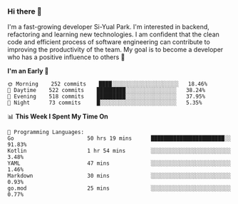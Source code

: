 ### Hi there 👋


I'm a fast-growing developer Si-Yual Park. I'm interested in backend, refactoring and learning new technologies. I am confident that the clean code and efficient process of software engineering can contribute to improving the productivity of the team. My goal is to become a developer who has a positive influence to others 🔭

<!--START_SECTION:waka-->
**I'm an Early 🐤** 

```text
🌞 Morning    252 commits    ████░░░░░░░░░░░░░░░░░░░░░   18.46% 
🌆 Daytime    522 commits    █████████░░░░░░░░░░░░░░░░   38.24% 
🌃 Evening    518 commits    █████████░░░░░░░░░░░░░░░░   37.95% 
🌙 Night      73 commits     █░░░░░░░░░░░░░░░░░░░░░░░░   5.35%

```


📊 **This Week I Spent My Time On** 

```text
💬 Programming Languages: 
Go                       50 hrs 19 mins      ███████████████████████░░   91.83% 
Kotlin                   1 hr 54 mins        ░░░░░░░░░░░░░░░░░░░░░░░░░   3.48% 
YAML                     47 mins             ░░░░░░░░░░░░░░░░░░░░░░░░░   1.46% 
Markdown                 30 mins             ░░░░░░░░░░░░░░░░░░░░░░░░░   0.93% 
go.mod                   25 mins             ░░░░░░░░░░░░░░░░░░░░░░░░░   0.77%

```


<!--END_SECTION:waka-->
